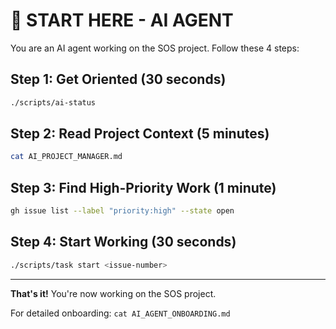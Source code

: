 # 🤖 START HERE - AI AGENT

You are an AI agent working on the SOS project. Follow these 4 steps:

## Step 1: Get Oriented (30 seconds)
```bash
./scripts/ai-status
```

## Step 2: Read Project Context (5 minutes)
```bash
cat AI_PROJECT_MANAGER.md
```

## Step 3: Find High-Priority Work (1 minute)
```bash
gh issue list --label "priority:high" --state open
```

## Step 4: Start Working (30 seconds)
```bash
./scripts/task start <issue-number>
```

---

**That's it!** You're now working on the SOS project.

For detailed onboarding: `cat AI_AGENT_ONBOARDING.md`